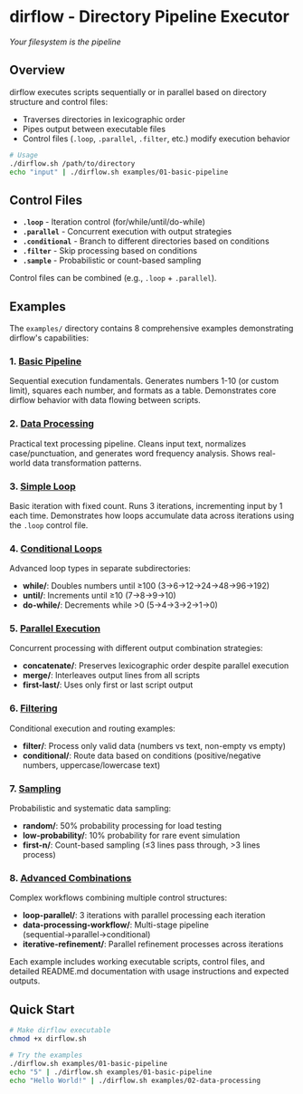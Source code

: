 # dirflow - Directory Pipeline Executor

*Your filesystem is the pipeline*

## Overview

dirflow executes scripts sequentially or in parallel based on directory structure and control files:
- Traverses directories in lexicographic order
- Pipes output between executable files
- Control files (`.loop`, `.parallel`, `.filter`, etc.) modify execution behavior

```bash
# Usage
./dirflow.sh /path/to/directory
echo "input" | ./dirflow.sh examples/01-basic-pipeline
```

## Control Files

- **`.loop`** - Iteration control (for/while/until/do-while)
- **`.parallel`** - Concurrent execution with output strategies
- **`.conditional`** - Branch to different directories based on conditions
- **`.filter`** - Skip processing based on conditions  
- **`.sample`** - Probabilistic or count-based sampling

Control files can be combined (e.g., `.loop` + `.parallel`).

## Examples

The `examples/` directory contains 8 comprehensive examples demonstrating dirflow's capabilities:

### 1. [Basic Pipeline](examples/01-basic-pipeline/README.md)
Sequential execution fundamentals. Generates numbers 1-10 (or custom limit), squares each number, and formats as a table. Demonstrates core dirflow behavior with data flowing between scripts.

### 2. [Data Processing](examples/02-data-processing/README.md) 
Practical text processing pipeline. Cleans input text, normalizes case/punctuation, and generates word frequency analysis. Shows real-world data transformation patterns.

### 3. [Simple Loop](examples/03-loop-simple/README.md)
Basic iteration with fixed count. Runs 3 iterations, incrementing input by 1 each time. Demonstrates how loops accumulate data across iterations using the `.loop` control file.

### 4. [Conditional Loops](examples/04-loop-conditional/README.md)
Advanced loop types in separate subdirectories:
- **while/**: Doubles numbers until ≥100 (3→6→12→24→48→96→192)
- **until/**: Increments until ≥10 (7→8→9→10)  
- **do-while/**: Decrements while >0 (5→4→3→2→1→0)

### 5. [Parallel Execution](examples/05-parallel-execution/README.md)
Concurrent processing with different output combination strategies:
- **concatenate/**: Preserves lexicographic order despite parallel execution
- **merge/**: Interleaves output lines from all scripts
- **first-last/**: Uses only first or last script output

### 6. [Filtering](examples/06-filtering/README.md)
Conditional execution and routing examples:
- **filter/**: Process only valid data (numbers vs text, non-empty vs empty)
- **conditional/**: Route data based on conditions (positive/negative numbers, uppercase/lowercase text)

### 7. [Sampling](examples/07-sampling/README.md)
Probabilistic and systematic data sampling:
- **random/**: 50% probability processing for load testing
- **low-probability/**: 10% probability for rare event simulation
- **first-n/**: Count-based sampling (≤3 lines pass through, >3 lines process)

### 8. [Advanced Combinations](examples/08-advanced-combinations/README.md)
Complex workflows combining multiple control structures:
- **loop-parallel/**: 3 iterations with parallel processing each iteration
- **data-processing-workflow/**: Multi-stage pipeline (sequential→parallel→conditional)
- **iterative-refinement/**: Parallel refinement processes across iterations

Each example includes working executable scripts, control files, and detailed README.md documentation with usage instructions and expected outputs.

## Quick Start

```bash
# Make dirflow executable
chmod +x dirflow.sh

# Try the examples
./dirflow.sh examples/01-basic-pipeline
echo "5" | ./dirflow.sh examples/01-basic-pipeline
echo "Hello World!" | ./dirflow.sh examples/02-data-processing
```
